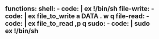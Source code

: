 functions:
  shell:
    - code: |
        ex
        !/bin/sh
  file-write:
    - code: |
        ex file_to_write
        a
        DATA
        .
        w
        q
  file-read:
    - code: |
        ex file_to_read
        ,p
        q
  sudo:
    - code: |
        sudo ex
        !/bin/sh
---
